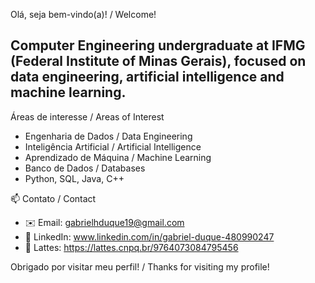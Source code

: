 Olá, seja bem-vindo(a)! / Welcome!

Computer Engineering undergraduate at IFMG (Federal Institute of Minas Gerais), focused on data engineering, artificial intelligence and machine learning.  
---

  Áreas de interesse / Areas of Interest
- Engenharia de Dados / Data Engineering  
- Inteligência Artificial / Artificial Intelligence  
- Aprendizado de Máquina / Machine Learning  
- Banco de Dados / Databases  
- Python, SQL, Java, C++

 📫 Contato / Contact
- ✉️ Email: gabrielhduque19@gmail.com
- 💼 LinkedIn: www.linkedin.com/in/gabriel-duque-480990247
- 📃 Lattes: https://lattes.cnpq.br/9764073084795456
  

 Obrigado por visitar meu perfil! / Thanks for visiting my profile!
